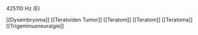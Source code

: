 425110 Hz (E)

[[Dysembryoma]]
[[Teratoiden Tumor]]
[[Teratom]]
[[Teratom]]
[[Teratoma]]
[[Trigeminusneuralgie]]
